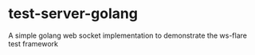 # test-server-golang

A simple golang web socket implementation to demonstrate the ws-flare test framework
